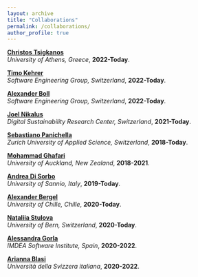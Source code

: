 ```yaml
---
layout: archive
title: "Collaborations"
permalink: /collaborations/
author_profile: true
---
```

<!--
{% if author.googlescholar %}
  You can also find my articles on <u><a href="{{author.googlescholar}}">my Google Scholar profile</a>.</u>
{% endif %}


{% include base_path %}

{% for post in site.publications reversed %}
  {% include archive-single.html %}
{% endfor %}
-->
<b>[Christos Tsigkanos](https://seg.inf.unibe.ch/christos/)</b> <br>
<i> University of Athens, Greece</i>,
<b>2022-Today</b>.

<b>[Timo Kehrer](https://seg.inf.unibe.ch/people/timo/)</b> <br>
<i> Software Engineering Group, Switzerland</i>,
<b>2022-Today</b>.

<b>[Alexander Boll](https://seg.inf.unibe.ch/people/alex/)</b> <br>
<i> Software Engineering Group, Switzerland</i>,
<b>2022-Today</b>.

<b>[Joel Nikalus](https://niklaus.ai/)</b> <br>
<i> Digital Sustainability Research Center, Switzerland</i>,
<b>2021-Today</b>.

<b>[Sebastiano Panichella](https://spanichella.github.io/)</b> <br>
<i> Zurich University of Applied Science, Switzerland</i>,
<b>2018-Today</b>.

<b>[Mohammad Ghafari](https://scholar.google.com/citations?user=6G3BI-UAAAAJ)</b> <br>
<i>University of Auckland, New Zealand</i>,
<b>2018-2021</b>.

<b>[Andrea Di Sorbo](https://www.unisannio.it/it/user/9355/didattica)</b> <br>
<i>University of Sannio, Italy</i>,
<b>2019-Today</b>.

<b>[Alexander Bergel](http://www.bergel.eu)</b> <br>
<i>University of Chille, Chille</i>,
<b>2020-Today</b>.

<b>[Nataliia Stulova](https://s0nata.github.io/)</b> <br>
<i>University of Bern, Switzerland</i>,
<b>2020-Today</b>.

<b>[Alessandra Gorla](https://software.imdea.org/~alessandra.gorla/)</b> <br>
<i>IMDEA Software Institute, Spain</i>,
<b> 2020-2022</b>.

<b>[Arianna Blasi](https://www.inf.usi.ch/phd/blasia/)</b> <br>
<i>Università della Svizzera italiana</i>,
<b>2020-2022</b>.